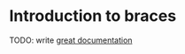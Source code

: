 # Introduction to braces

TODO: write [great documentation](http://jacobian.org/writing/what-to-write/)

